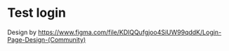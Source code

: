 # Test login

Design by https://www.figma.com/file/KDlQQufgjoo4SiUW99qddK/Login-Page-Design-(Community)
